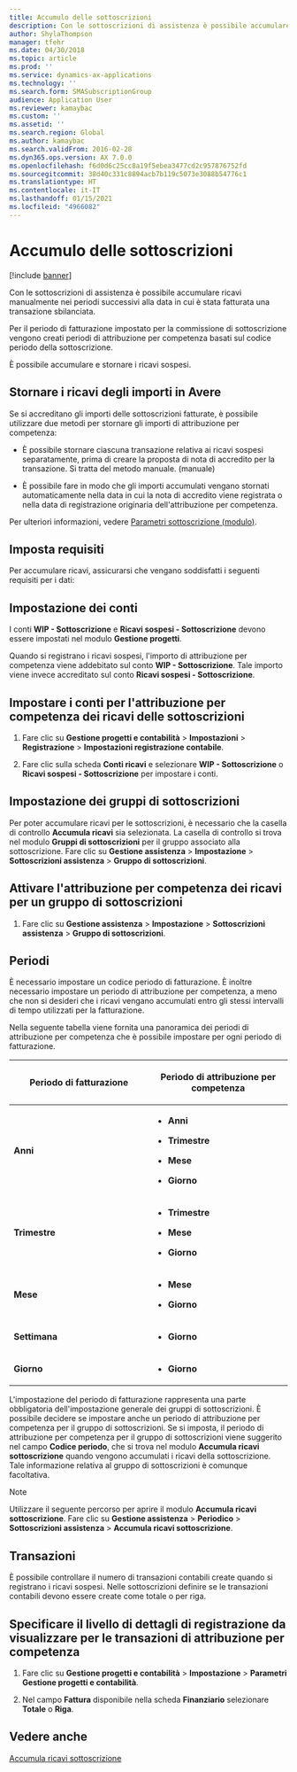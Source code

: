 ```yaml
---
title: Accumulo delle sottoscrizioni
description: Con le sottoscrizioni di assistenza è possibile accumulare ricavi manualmente nei periodi successivi alla data in cui è stata fatturata una transazione sbilanciata.
author: ShylaThompson
manager: tfehr
ms.date: 04/30/2018
ms.topic: article
ms.prod: ''
ms.service: dynamics-ax-applications
ms.technology: ''
ms.search.form: SMASubscriptionGroup
audience: Application User
ms.reviewer: kamaybac
ms.custom: ''
ms.assetid: ''
ms.search.region: Global
ms.author: kamaybac
ms.search.validFrom: 2016-02-28
ms.dyn365.ops.version: AX 7.0.0
ms.openlocfilehash: f6d0d6c25cc8a19f5ebea3477cd2c957876752fd
ms.sourcegitcommit: 38d40c331c8894acb7b119c5073e3088b54776c1
ms.translationtype: HT
ms.contentlocale: it-IT
ms.lasthandoff: 01/15/2021
ms.locfileid: "4966082"
---
```

# <a name="accruing-subscriptions"></a>Accumulo delle sottoscrizioni 

[!include [banner](../includes/banner.md)]


Con le sottoscrizioni di assistenza è possibile accumulare ricavi manualmente nei periodi successivi alla data in cui è stata fatturata una transazione sbilanciata.

Per il periodo di fatturazione impostato per la commissione di sottoscrizione vengono creati periodi di attribuzione per competenza basati sul codice periodo della sottoscrizione.

È possibile accumulare e stornare i ricavi sospesi.

## <a name="reverse-accruals-of-credit-amounts"></a>Stornare i ricavi degli importi in Avere

Se si accreditano gli importi delle sottoscrizioni fatturate, è possibile utilizzare due metodi per stornare gli importi di attribuzione per competenza:

  - È possibile stornare ciascuna transazione relativa ai ricavi sospesi separatamente, prima di creare la proposta di nota di accredito per la transazione. Si tratta del metodo manuale. (manuale)

  - È possibile fare in modo che gli importi accumulati vengano stornati automaticamente nella data in cui la nota di accredito viene registrata o nella data di registrazione originaria dell'attribuzione per competenza.

Per ulteriori informazioni, vedere [Parametri sottoscrizione (modulo)](https://technet.microsoft.com/library/aa619615.aspx).

## <a name="setup-requirements"></a>Imposta requisiti

Per accumulare ricavi, assicurarsi che vengano soddisfatti i seguenti requisiti per i dati:

## <a name="account-setup"></a>Impostazione dei conti

I conti **WIP - Sottoscrizione** e **Ricavi sospesi - Sottoscrizione** devono essere impostati nel modulo **Gestione progetti**.

Quando si registrano i ricavi sospesi, l'importo di attribuzione per competenza viene addebitato sul conto **WIP - Sottoscrizione**. Tale importo viene invece accreditato sul conto **Ricavi sospesi - Sottoscrizione**.

## <a name="set-up-accounts-for-accrual-of-subscription-revenue"></a>Impostare i conti per l'attribuzione per competenza dei ricavi delle sottoscrizioni

1.  Fare clic su **Gestione progetti e contabilità** \> **Impostazioni** \> **Registrazione** \> **Impostazioni registrazione contabile**.

2.  Fare clic sulla scheda **Conti ricavi** e selezionare **WIP - Sottoscrizione** o **Ricavi sospesi - Sottoscrizione** per impostare i conti.

## <a name="subscription-group-setup"></a>Impostazione dei gruppi di sottoscrizioni

Per poter accumulare ricavi per le sottoscrizioni, è necessario che la casella di controllo **Accumula ricavi** sia selezionata. La casella di controllo si trova nel modulo **Gruppi di sottoscrizioni** per il gruppo associato alla sottoscrizione. Fare clic su **Gestione assistenza** \> **Impostazione** \> **Sottoscrizioni assistenza** \> **Gruppo di sottoscrizioni**.

## <a name="enable-revenue-accrual-on-a-subscription-group"></a>Attivare l'attribuzione per competenza dei ricavi per un gruppo di sottoscrizioni

1.  Fare clic su **Gestione assistenza** \> **Impostazione** \> **Sottoscrizioni assistenza** \> **Gruppo di sottoscrizioni**.

## <a name="periods"></a>Periodi

È necessario impostare un codice periodo di fatturazione. È inoltre necessario impostare un periodo di attribuzione per competenza, a meno che non si desideri che i ricavi vengano accumulati entro gli stessi intervalli di tempo utilizzati per la fatturazione.

Nella seguente tabella viene fornita una panoramica dei periodi di attribuzione per competenza che è possibile impostare per ogni periodo di fatturazione.

<table>
<colgroup>
<col style="width: 50%" />
<col style="width: 50%" />
</colgroup>
<thead>
<tr class="header">
<th><p>Periodo di fatturazione</p></th>
<th><p>Periodo di attribuzione per competenza</p></th>
</tr>
</thead>
<tbody>
<tr class="odd">
<td><p><strong>Anni</strong></p></td>
<td><ul>
<li><p><strong>Anni</strong></p></li>
<li><p><strong>Trimestre</strong></p></li>
<li><p><strong>Mese</strong></p></li>
<li><p><strong>Giorno</strong></p></li>
</ul></td>
</tr>
<tr class="even">
<td><p><strong>Trimestre</strong></p></td>
<td><ul>
<li><p><strong>Trimestre</strong></p></li>
<li><p><strong>Mese</strong></p></li>
<li><p><strong>Giorno</strong></p></li>
</ul></td>
</tr>
<tr class="odd">
<td><p><strong>Mese</strong></p></td>
<td><ul>
<li><p><strong>Mese</strong></p></li>
<li><p><strong>Giorno</strong></p></li>
</ul></td>
</tr>
<tr class="even">
<td><p><strong>Settimana</strong></p></td>
<td><ul>
<li><p><strong>Giorno</strong></p></li>
</ul></td>
</tr>
<tr class="odd">
<td><p><strong>Giorno</strong></p></td>
<td><ul>
<li><p><strong>Giorno</strong></p></li>
</ul></td>
</tr>
</tbody>
</table>

L'impostazione del periodo di fatturazione rappresenta una parte obbligatoria dell'impostazione generale dei gruppi di sottoscrizioni. È possibile decidere se impostare anche un periodo di attribuzione per competenza per il gruppo di sottoscrizioni. Se si imposta, il periodo di attribuzione per competenza per il gruppo di sottoscrizioni viene suggerito nel campo **Codice periodo**, che si trova nel modulo **Accumula ricavi sottoscrizione** quando vengono accumulati i ricavi della sottoscrizione. Tale informazione relativa al gruppo di sottoscrizioni è comunque facoltativa.


> [!NOTE]
> <P>Utilizzare il seguente percorso per aprire il modulo <STRONG>Accumula ricavi sottoscrizione</STRONG>. Fare clic su <STRONG>Gestione assistenza</STRONG> &gt; <STRONG>Periodico</STRONG> &gt; <STRONG>Sottoscrizioni assistenza</STRONG> &gt; <STRONG>Accumula ricavi sottoscrizione</STRONG>.</P>


## <a name="transactions"></a>Transazioni

È possibile controllare il numero di transazioni contabili create quando si registrano i ricavi sospesi. Nelle sottoscrizioni definire se le transazioni contabili devono essere create come totale o per riga.

## <a name="specify-the-level-of-posting-details-to-display-for-accrued-transactions"></a>Specificare il livello di dettagli di registrazione da visualizzare per le transazioni di attribuzione per competenza

1.  Fare clic su **Gestione progetti e contabilità** \> **Impostazione** \> **Parametri Gestione progetti e contabilità**.

2.  Nel campo **Fattura** disponibile nella scheda **Finanziario** selezionare **Totale** o **Riga**.


## <a name="see-also"></a>Vedere anche

[Accumula ricavi sottoscrizione](accrue-subscription-revenue.md)

  


